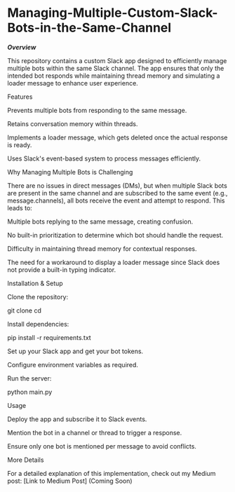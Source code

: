 # Managing-Multiple-Custom-Slack-Bots-in-the-Same-Channel
***Overview***

This repository contains a custom Slack app designed to efficiently manage multiple bots within the same Slack channel. The app ensures that only the intended bot responds while maintaining thread memory and simulating a loader message to enhance user experience.

Features

Prevents multiple bots from responding to the same message.

Retains conversation memory within threads.

Implements a loader message, which gets deleted once the actual response is ready.

Uses Slack's event-based system to process messages efficiently.

Why Managing Multiple Bots is Challenging

There are no issues in direct messages (DMs), but when multiple Slack bots are present in the same channel and are subscribed to the same event (e.g., message.channels), all bots receive the event and attempt to respond. This leads to:

Multiple bots replying to the same message, creating confusion.

No built-in prioritization to determine which bot should handle the request.

Difficulty in maintaining thread memory for contextual responses.

The need for a workaround to display a loader message since Slack does not provide a built-in typing indicator.

Installation & Setup

Clone the repository:

git clone <repository-url>
cd <repository-folder>

Install dependencies:

pip install -r requirements.txt

Set up your Slack app and get your bot tokens.

Configure environment variables as required.

Run the server:

python main.py

Usage

Deploy the app and subscribe it to Slack events.

Mention the bot in a channel or thread to trigger a response.

Ensure only one bot is mentioned per message to avoid conflicts.

More Details

For a detailed explanation of this implementation, check out my Medium post: [Link to Medium Post] (Coming Soon)
